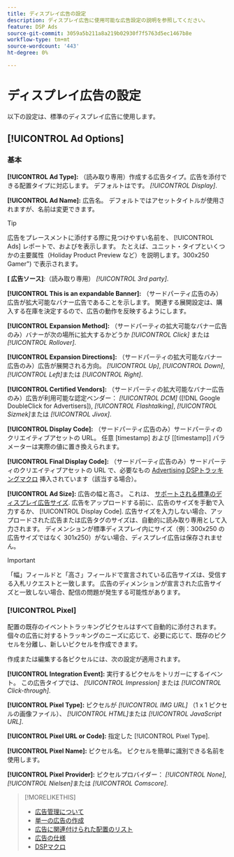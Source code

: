 ```yaml
---
title: ディスプレイ広告の設定
description: ディスプレイ広告に使用可能な広告設定の説明を参照してください。
feature: DSP Ads
source-git-commit: 3059a5b211a8a219b02930f7f5763d5ec1467b8e
workflow-type: tm+mt
source-wordcount: '443'
ht-degree: 0%

---
```


# ディスプレイ広告の設定

以下の設定は、標準のディスプレイ広告に使用します。

## [!UICONTROL Ad Options]

### 基本

**[!UICONTROL Ad Type]:** （読み取り専用）作成する広告タイプ。広告を添付できる配置タイプに対応します。 デフォルトはです。 *[!UICONTROL Display]*.

**[!UICONTROL Ad Name]:** 広告名。 デフォルトではアセットタイトルが使用されますが、名前は変更できます。

>[!TIP]
>
> 広告をプレースメントに添付する際に見つけやすい名前を、 [!UICONTROL Ads] レポートで、およびを表示します。 たとえば、ユニット・タイプといくつかの主要属性（Holiday Product Preview など）を説明します。300x250 Gamer&quot;) で表示されます。

**\[ 広告ソース\]**:（読み取り専用） *[!UICONTROL 3rd party]*.

**[!UICONTROL This is an expandable Banner]:** （サードパーティ広告のみ）広告が拡大可能なバナー広告であることを示します。 関連する展開設定は、購入する在庫を決定するので、広告の動作を反映するようにします。

**[!UICONTROL Expansion Method]:** （サードパーティの拡大可能なバナー広告のみ）バナーが次の場所に拡大するかどうか *[!UICONTROL Click]* または *[!UICONTROL Rollover]*.

**[!UICONTROL Expansion Directions]:** （サードパーティの拡大可能なバナー広告のみ）広告が展開される方向。 *[!UICONTROL Up]*, *[!UICONTROL Down]*, *[!UICONTROL Left]*&#x200B;または *[!UICONTROL Right]*.

**[!UICONTROL Certified Vendors]:** （サードパーティの拡大可能なバナー広告のみ）広告が利用可能な認定ベンダー： *[!UICONTROL DCM]* ([!DNL Google DoubleClick for Advertisers]), *[!UICONTROL Flashtalking]*, *[!UICONTROL Sizmek]*&#x200B;または *[!UICONTROL Jivox]*.

**[!UICONTROL Display Code]:** （サードパーティ広告のみ）サードパーティのクリエイティブアセットの URL。 任意 [timestamp] および [[timestamp]] パラメーターは実際の値に置き換えられます。

**[!UICONTROL Final Display Code]:** （サードパーティ広告のみ）サードパーティのクリエイティブアセットの URL で、必要なもの [Advertising DSPトラッキングマクロ](/help/dsp/campaign-management/macros.md) 挿入されています（該当する場合）。

**[!UICONTROL Ad Size]:** 広告の幅と高さ。 これは、 [サポートされる標準のディスプレイ広告サイズ](ad-specs.md). 広告をアップロードする前に、広告のサイズを手動で入力するか、 [!UICONTROL Display Code]. 広告サイズを入力しない場合、アップロードされた広告または広告タグのサイズは、自動的に読み取り専用として入力されます。 ディメンションが標準ディスプレイ内にサイズ（例：300x250 の広告サイズではなく 301x250）がない場合、ディスプレイ広告は保存されません。

>[!IMPORTANT]
>
> 「幅」フィールドと「高さ」フィールドで宣言されている広告サイズは、受信する入札リクエストと一致します。 広告のディメンションが宣言された広告サイズと一致しない場合、配信の問題が発生する可能性があります。

### [!UICONTROL Pixel]

配置の既存のイベントトラッキングピクセルはすべて自動的に添付されます。 個々の広告に対するトラッキングのニーズに応じて、必要に応じて、既存のピクセルを分離し、新しいピクセルを作成できます。

作成または編集する各ピクセルには、次の設定が適用されます。

**[!UICONTROL Integration Event]:** 実行するピクセルをトリガーにするイベント。 この広告タイプでは、 *[!UICONTROL Impression]* または *[!UICONTROL Click-through]*.

**[!UICONTROL Pixel Type]:** ピクセルが *[!UICONTROL IMG URL]* （1 x 1 ピクセルの画像ファイル）、 *[!UICONTROL HTML]*&#x200B;または *[!UICONTROL JavaScript URL]*.

**[!UICONTROL Pixel URL or Code]:** 指定した [!UICONTROL Pixel Type].

**[!UICONTROL Pixel Name]:** ピクセル名。 ピクセルを簡単に識別できる名前を使用します。

**[!UICONTROL Pixel Provider]:** ピクセルプロバイダー： *[!UICONTROL None]*, *[!UICONTROL Nielsen]*&#x200B;または *[!UICONTROL Comscore]*.

>[!MORELIKETHIS]
>
>* [広告管理について](ad-about.md)
>* [単一の広告の作成](ad-create.md)
>* [広告に関連付けられた配置のリスト](ad-list-placements.md)
>* [広告の仕様](ad-specs.md)
>* [DSPマクロ](/help/dsp/campaign-management/macros.md)

